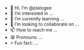 - 👋 Hi, I’m @platogee
- 👀 I’m interested in ...
- 🌱 I’m currently learning ...
- 💞️ I’m looking to collaborate on ...
- 📫 How to reach me ...
- 😄 Pronouns: ...
- ⚡ Fun fact: ...

<!---
platogee/platogee is a ✨ special ✨ repository because its `README.md` (this file) appears on your GitHub profile.
You can click the Preview link to take a look at your changes.
--->
